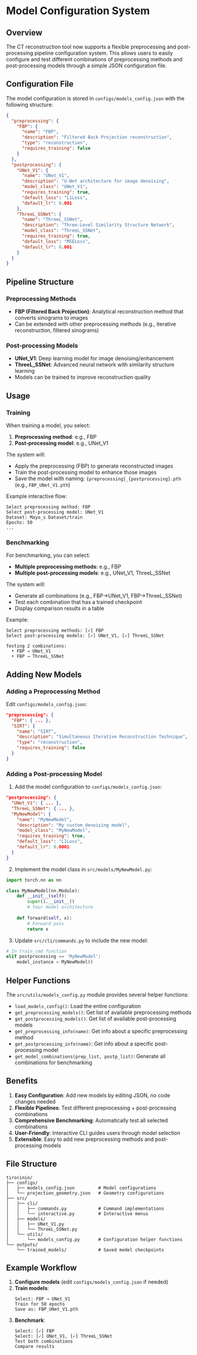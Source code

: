 # Model Configuration System

## Overview

The CT reconstruction tool now supports a flexible preprocessing and post-processing pipeline configuration system. This allows users to easily configure and test different combinations of preprocessing methods and post-processing models through a simple JSON configuration file.

## Configuration File

The model configuration is stored in `configs/models_config.json` with the following structure:

```json
{
  "preprocessing": {
    "FBP": {
      "name": "FBP",
      "description": "Filtered Back Projection reconstruction",
      "type": "reconstruction",
      "requires_training": false
    }
  },
  "postprocessing": {
    "UNet_V1": {
      "name": "UNet_V1",
      "description": "U-Net architecture for image denoising",
      "model_class": "UNet_V1",
      "requires_training": true,
      "default_loss": "L1Loss",
      "default_lr": 0.001
    },
    "ThreeL_SSNet": {
      "name": "ThreeL_SSNet",
      "description": "Three-Level Similarity Structure Network",
      "model_class": "ThreeL_SSNet",
      "requires_training": true,
      "default_loss": "MSELoss",
      "default_lr": 0.001
    }
  }
}
```

## Pipeline Structure

### Preprocessing Methods
- **FBP (Filtered Back Projection)**: Analytical reconstruction method that converts sinograms to images
- Can be extended with other preprocessing methods (e.g., iterative reconstruction, filtered sinograms)

### Post-processing Models
- **UNet_V1**: Deep learning model for image denoising/enhancement
- **ThreeL_SSNet**: Advanced neural network with similarity structure learning
- Models can be trained to improve reconstruction quality

## Usage

### Training

When training a model, you select:
1. **Preprocessing method**: e.g., FBP
2. **Post-processing model**: e.g., UNet_V1

The system will:
- Apply the preprocessing (FBP) to generate reconstructed images
- Train the post-processing model to enhance those images
- Save the model with naming: `{preprocessing}_{postprocessing}.pth` (e.g., `FBP_UNet_V1.pth`)

Example interactive flow:
```
Select preprocessing method: FBP
Select post-processing model: UNet_V1
Dataset: Mayo_s Dataset/train
Epochs: 50
...
```

### Benchmarking

For benchmarking, you can select:
- **Multiple preprocessing methods**: e.g., FBP
- **Multiple post-processing models**: e.g., UNet_V1, ThreeL_SSNet

The system will:
- Generate all combinations (e.g., FBP→UNet_V1, FBP→ThreeL_SSNet)
- Test each combination that has a trained checkpoint
- Display comparison results in a table

Example:
```
Select preprocessing methods: [✓] FBP
Select post-processing models: [✓] UNet_V1, [✓] ThreeL_SSNet

Testing 2 combinations:
  • FBP → UNet_V1
  • FBP → ThreeL_SSNet
```

## Adding New Models

### Adding a Preprocessing Method

Edit `configs/models_config.json`:

```json
"preprocessing": {
  "FBP": { ... },
  "SIRT": {
    "name": "SIRT",
    "description": "Simultaneous Iterative Reconstruction Technique",
    "type": "reconstruction",
    "requires_training": false
  }
}
```

### Adding a Post-processing Model

1. Add the model configuration to `configs/models_config.json`:

```json
"postprocessing": {
  "UNet_V1": { ... },
  "ThreeL_SSNet": { ... },
  "MyNewModel": {
    "name": "MyNewModel",
    "description": "My custom denoising model",
    "model_class": "MyNewModel",
    "requires_training": true,
    "default_loss": "L1Loss",
    "default_lr": 0.0001
  }
}
```

2. Implement the model class in `src/models/MyNewModel.py`:

```python
import torch.nn as nn

class MyNewModel(nn.Module):
    def __init__(self):
        super().__init__()
        # Your model architecture
        
    def forward(self, x):
        # Forward pass
        return x
```

3. Update `src/cli/commands.py` to include the new model:

```python
# In train_cmd function
elif postprocessing == 'MyNewModel':
    model_instance = MyNewModel()
```

## Helper Functions

The `src/utils/models_config.py` module provides several helper functions:

- `load_models_config()`: Load the entire configuration
- `get_preprocessing_models()`: Get list of available preprocessing methods
- `get_postprocessing_models()`: Get list of available post-processing models
- `get_preprocessing_info(name)`: Get info about a specific preprocessing method
- `get_postprocessing_info(name)`: Get info about a specific post-processing model
- `get_model_combinations(prep_list, postp_list)`: Generate all combinations for benchmarking

## Benefits

1. **Easy Configuration**: Add new models by editing JSON, no code changes needed
2. **Flexible Pipelines**: Test different preprocessing + post-processing combinations
3. **Comprehensive Benchmarking**: Automatically test all selected combinations
4. **User-Friendly**: Interactive CLI guides users through model selection
5. **Extensible**: Easy to add new preprocessing methods and post-processing models

## File Structure

```
tirocinio/
├── configs/
│   ├── models_config.json         # Model configurations
│   └── projection_geometry.json   # Geometry configurations
├── src/
│   ├── cli/
│   │   ├── commands.py            # Command implementations
│   │   └── interactive.py         # Interactive menus
│   ├── models/
│   │   ├── UNet_V1.py
│   │   └── ThreeL_SSNet.py
│   └── utils/
│       └── models_config.py       # Configuration helper functions
└── outputs/
    └── trained_models/            # Saved model checkpoints
```

## Example Workflow

1. **Configure models** (edit `configs/models_config.json` if needed)
2. **Train models**:
   ```
   Select: FBP → UNet_V1
   Train for 50 epochs
   Save as: FBP_UNet_V1.pth
   ```
3. **Benchmark**:
   ```
   Select: [✓] FBP
   Select: [✓] UNet_V1, [✓] ThreeL_SSNet
   Test both combinations
   Compare results
   ```
